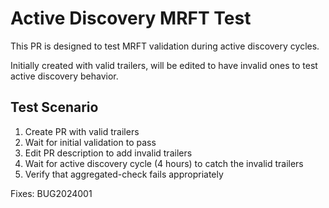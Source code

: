 # Active Discovery MRFT Test

This PR is designed to test MRFT validation during active discovery cycles.

Initially created with valid trailers, will be edited to have invalid ones to test active discovery behavior.

## Test Scenario
1. Create PR with valid trailers
2. Wait for initial validation to pass
3. Edit PR description to add invalid trailers
4. Wait for active discovery cycle (4 hours) to catch the invalid trailers
5. Verify that aggregated-check fails appropriately

Fixes: BUG2024001